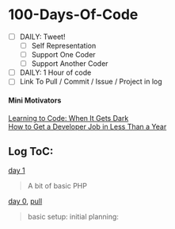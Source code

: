 # 100-Days-Of-Code

 - [ ] DAILY: Tweet!
   - [ ] Self Representation
   - [ ] Support One Coder
   - [ ] Support Another Coder
 - [ ] DAILY: 1 Hour of code
 - [ ] Link To Pull / Commit / Issue / Project in log  

#### Mini Motivators
[Learning to Code: When It Gets Dark](https://medium.freecodecamp.com/learning-to-code-when-it-gets-dark-e485edfb58fd)  
[How to Get a Developer Job in Less Than a Year](https://medium.freecodecamp.com/how-to-get-a-developer-job-in-less-than-a-year-c27bbfe71645)  


## Log ToC:

[day 1](./logs/D1.md)  
> A bit of basic PHP

[day 0](./logs/D0.md), [pull](https://github.com/panik-stricken/100-days-of-code/pull/1)
> basic setup: initial planning: 
